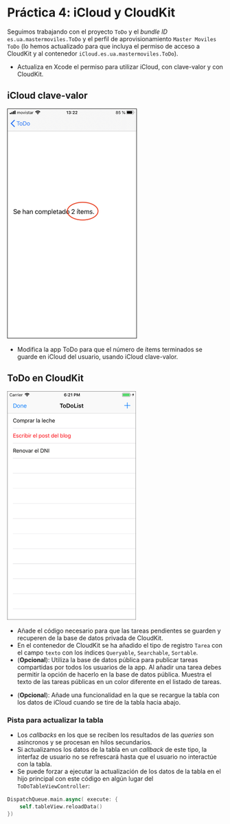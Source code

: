 
# Práctica 4: iCloud y CloudKit

Seguimos trabajando con el proyecto `ToDo` y el _bundle ID_
`es.ua.mastermoviles.ToDo` y el perfil de
aprovisionamiento `Master Moviles ToDo` (lo hemos
actualizado para que incluya el permiso de acceso a CloudKit y
al contenedor `iCloud.es.ua.mastermoviles.ToDo`).

- Actualiza en Xcode el permiso para utilizar iCloud, con clave-valor
  y con CloudKit.
    
    
## iCloud clave-valor ##

<img style="border: 1px solid;" src="imagenes/todo-clave-valor.jpeg" width="300px"/>

- Modifica la app ToDo para que el número de ítems terminados se
  guarde en iCloud del usuario, usando iCloud clave-valor.

## ToDo en CloudKit ##

<img src="imagenes/todolist-cloudkit.png" width="300px"/>


- Añade el código necesario para que las tareas pendientes
  se guarden y recuperen de la base de datos privada de
  CloudKit. 
- En el contenedor de CloudKit se ha añadido el tipo de registro
  `Tarea` con el campo `texto` con los índices `Queryable`,
  `Searchable`, `Sortable`. 
- (**Opcional**): Utiliza la base de datos pública para publicar
  tareas compartidas por todos los usuarios de la app. Al añadir
  una tarea debes permitir la opción de hacerlo en la base de datos
  pública. Muestra el texto de las tareas públicas en un color
  diferente en el listado de tareas.
  
<!--

La configuración de los roles de seguridad en el Dashboard hace que 
solo los usuarios que han creado la tarea puedan borrarla. Los demás 
pueden leerla, pero no borrarla.

Hay que definir una alerta que de un aviso de que no has podido borrar
una tarea porque no es tuya.

-->

- (**Opcional**): Añade una funcionalidad en la que se recargue la
  tabla con los datos de iCloud cuando se tire de la tabla hacia
  abajo. 

### Pista para actualizar la tabla ###

- Los _callbacks_ en los que se reciben los resultados de las
  _queries_ son asíncronos y se procesan en hilos secundarios.
- Si actualizamos los datos de la tabla en un _callback_ de este tipo,
  la interfaz de usuario no se refrescará hasta que el usuario no
  interactúe con la tabla.
- Se puede forzar a ejecutar la actualización de los datos de la tabla en
  el hijo principal con este código en algún lugar del `ToDoTableViewController`:
  
```swift
DispatchQueue.main.async( execute: {
    self.tableView.reloadData()
})
```

